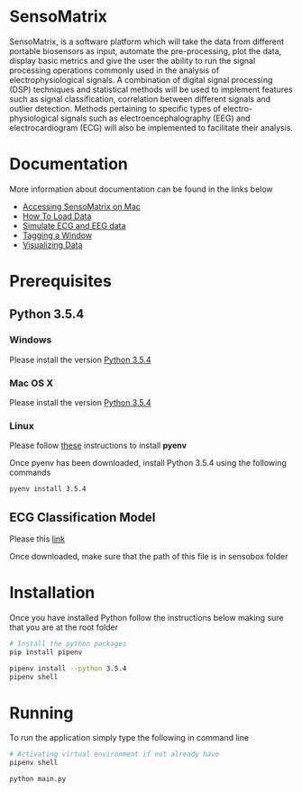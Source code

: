 # SensoMatrix

SensoMatrix, is a software platform which will take the data from different portable biosensors as input, automate the pre-processing, plot the data, display basic metrics and give the user the ability to run the signal processing operations commonly used in the analysis of electrophysiological signals. A combination of digital signal processing (DSP) techniques and statistical methods will be used to implement features such as signal classification, correlation between different signals and outlier detection. Methods pertaining to specific types of electro-physiological signals such as electroencephalography (EEG) and electrocardiogram (ECG) will also be implemented to facilitate their analysis.

# Documentation
More information about documentation can be found in the links below

- [Accessing SensoMatrix on Mac](https://sensomatrix.readthedocs.io/en/latest/testing.html)
- [How To Load Data](https://sensomatrix.readthedocs.io/en/latest/loadFile.html)
- [Simulate ECG and EEG data](https://sensomatrix.readthedocs.io/en/latest/loadFile.html)
- [Tagging a Window](https://sensomatrix.readthedocs.io/en/latest/tagging.html)
- [Visualizing Data](https://sensomatrix.readthedocs.io/en/latest/visualization.html)

# Prerequisites

## Python 3.5.4

### Windows
Please install the version [Python 3.5.4](https://www.python.org/downloads/windows/)

### Mac OS X
Please install the version [Python 3.5.4](https://www.python.org/downloads/mac-osx/)

### Linux
Please follow [these](https://github.com/pyenv/pyenv-installer) instructions to install **pyenv**

Once pyenv has been downloaded, install Python 3.5.4 using the following commands
```bash
pyenv install 3.5.4
```

## ECG Classification Model
Please this [link](https://drive.google.com/open?id=1GcKqrWzMDVoEnCCxFmA8SPq_rGzPrij1)

Once downloaded, make sure that the path of this file is in sensobox folder


# Installation
Once you have installed Python follow the instructions below making sure that you are at the root folder
```bash
# Install the python packages
pip install pipenv

pipenv install --python 3.5.4
pipenv shell
```

# Running
To run the application simply type the following in command line
```bash
# Activating virtual environment if not already have
pipenv shell

python main.py
```
